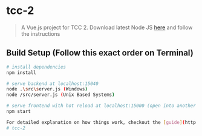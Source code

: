 # tcc-2

> A Vue.js project for TCC 2. Download latest Node JS [here](https://nodejs.org/en/) and follow the instructions

## Build Setup (Follow this exact order on Terminal)

``` bash
# install dependencies
npm install

# serve backend at localhost:15040
node .\src\server.js (Windows)
node /src/server.js (Unix Based Systems)

# serve frontend with hot reload at localhost:15000 (open into another terminal)
npm start

For detailed explanation on how things work, checkout the [guide](http://vuejs-templates.github.io/webpack/) and [docs for vue-loader](http://vuejs.github.io/vue-loader).
# tcc-2

